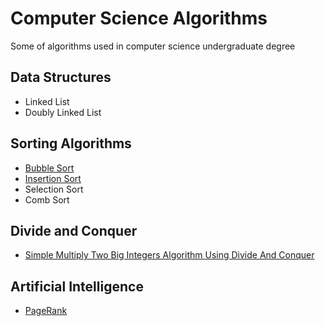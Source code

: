 # Computer Science Algorithms
Some of algorithms used in computer science undergraduate degree

## Data Structures
  * Linked List
  * Doubly Linked List

## Sorting Algorithms
  * [Bubble Sort](https://github.com/Augusto-Fadanelli/Computer_Science_Algorithms/tree/main/Sorting_Algorithms/bubbleSort/C)
  * [Insertion Sort](https://github.com/Augusto-Fadanelli/Computer_Science_Algorithms/tree/main/Sorting_Algorithms/insertionSort/C)
  * Selection Sort
  * Comb Sort

## Divide and Conquer
  * [Simple Multiply Two Big Integers Algorithm Using Divide And Conquer](https://github.com/Augusto-Fadanelli/Computer_Science_Algorithms/tree/main/Divide_and_Conquer/SimpleMultiplyTwoBigIntegersAlgorithm)

## Artificial Intelligence
  * [PageRank](https://github.com/Augusto-Fadanelli/Computer_Science_Algorithms/tree/main/Artificial_Intelligence/PageRank/C)
